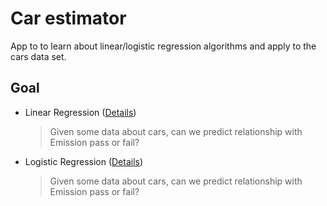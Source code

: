 # Car estimator

App to to learn about linear/logistic regression algorithms and apply to the cars data set.

## Goal

- Linear Regression ([Details](./linear-regression/README.md))

  > Given some data about cars, can we predict relationship with Emission pass or fail?

- Logistic Regression ([Details](./logistic-regression/README.md))
  > Given some data about cars, can we predict relationship with Emission pass or fail?

